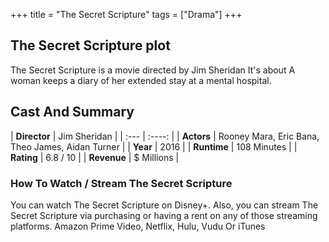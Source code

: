 +++
title = "The Secret Scripture"
tags = ["Drama"]
+++
## The Secret Scripture plot
The Secret Scripture is a movie directed by Jim Sheridan It's about A woman keeps a diary of her extended stay at a mental hospital.
## Cast And Summary
| **Director**      | Jim Sheridan |
    | :---        |    :----:   |
    |  **Actors** | Rooney Mara, Eric Bana, Theo James, Aidan Turner |
    | **Year**   | 2016    |
    |  **Runtime** | 108 Minutes |
    |  **Rating** | 6.8 / 10 | 
    |  **Revenue** | $ Millions |
### How To Watch / Stream The Secret Scripture
You can watch The Secret Scripture on Disney+.
Also, you can stream The Secret Scripture via purchasing or having a rent on any of those streaming platforms.
Amazon Prime Video, Netflix, Hulu, Vudu Or iTunes